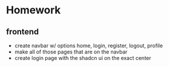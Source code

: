 # Homework

## frontend

* create navbar w/ options home, login, register, logout, profile
* make all of those pages that are on the navbar
* create login page with the shadcn ui on the exact center
